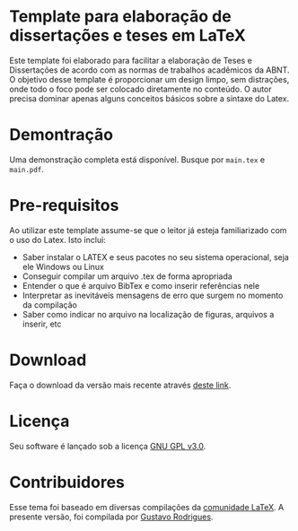 # Template para elaboração de dissertações e teses em LaTeX

Este template foi elaborado para facilitar a elaboração de Teses e Dissertações de acordo com as normas de trabalhos acadêmicos da ABNT.
O objetivo desse template é proporcionar um design limpo, sem distrações, onde todo o foco pode ser colocado diretamente no conteúdo. O autor precisa dominar apenas alguns conceitos básicos sobre a sintaxe do Latex.

Demontração
============

Uma demonstração completa está disponível. Busque por `main.tex` e `main.pdf`.

Pre-requisitos
============
Ao utilizar este template assume-se que o leitor já esteja familiarizado com o uso do Latex. Isto inclui:
* Saber instalar o LATEX e seus pacotes no seu sistema operacional, seja ele Windows ou Linux
* Conseguir compilar um arquivo .tex de forma apropriada
* Entender o que é arquivo BibTex e como inserir referências nele
* Interpretar as inevitáveis mensagens de erro que surgem no momento da compilação
* Saber como indicar no arquivo na localização de figuras, arquivos a inserir, etc

Download
========
Faça o download da versão mais recente através [deste link](https://github.com/gusirosx/TexTemplate/releases).

Licença
=======
Seu software é lançado sob a licença [GNU GPL v3.0](https://www.gnu.org/licenses/gpl-3.0.en.html).

Contribuidores
============
Esse tema foi baseado em diversas compilações da [comunidade LaTeX](https://latex.org/forum/). A presente versão, foi compilada por [Gustavo Rodrigues](https://github.com/gusirosx).
